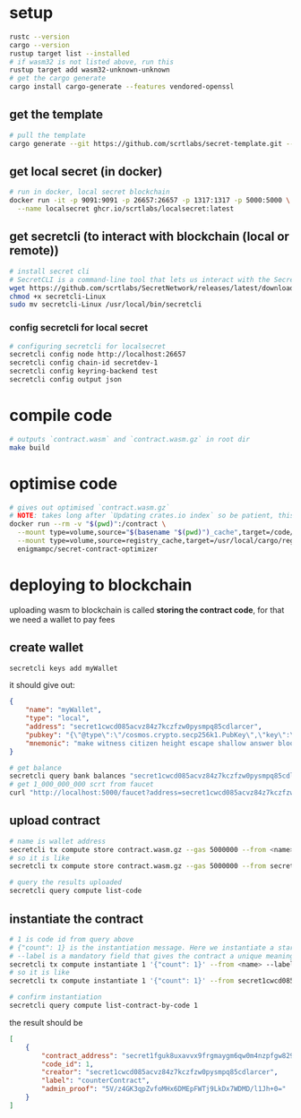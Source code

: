 # setup

```sh
rustc --version
cargo --version
rustup target list --installed
# if wasm32 is not listed above, run this
rustup target add wasm32-unknown-unknown
# get the cargo generate
cargo install cargo-generate --features vendored-openssl
```

## get the template

```bash
# pull the template
cargo generate --git https://github.com/scrtlabs/secret-template.git --name my-counter-contract
```

## get local secret (in docker)

```bash
# run in docker, local secret blockchain
docker run -it -p 9091:9091 -p 26657:26657 -p 1317:1317 -p 5000:5000 \
  --name localsecret ghcr.io/scrtlabs/localsecret:latest
```

## get secretcli (to interact with blockchain (local or remote))

```bash
# install secret cli
# SecretCLI is a command-line tool that lets us interact with the Secret Network blockchain. It is used to send and query data as well as manage user keys and wallets.
wget https://github.com/scrtlabs/SecretNetwork/releases/latest/download/secretcli-Linux
chmod +x secretcli-Linux
sudo mv secretcli-Linux /usr/local/bin/secretcli
```

### config secretcli for local secret

```bash
# configuring secretcli for localsecret
secretcli config node http://localhost:26657
secretcli config chain-id secretdev-1
secretcli config keyring-backend test
secretcli config output json
```

# compile code

```bash
# outputs `contract.wasm` and `contract.wasm.gz` in root dir
make build
```

# optimise code

```bash
# gives out optimised `contract.wasm.gz`
# NOTE: takes long after `Updating crates.io index` so be patient, this is OK
docker run --rm -v "$(pwd)":/contract \
  --mount type=volume,source="$(basename "$(pwd)")_cache",target=/code/target \
  --mount type=volume,source=registry_cache,target=/usr/local/cargo/registry \
  enigmampc/secret-contract-optimizer
```

# deploying to blockchain

uploading wasm to blockchain is called **storing the contract code**, for that we need a wallet to pay fees

## create wallet

```bash
secretcli keys add myWallet
```

it should give out:

```json
{
	"name": "myWallet",
	"type": "local",
	"address": "secret1cwcd085acvz84z7kczfzw0pysmpq85cdlarcer",
	"pubkey": "{\"@type\":\"/cosmos.crypto.secp256k1.PubKey\",\"key\":\"AqjW6iv9pSCfDydKFiznqqQTNr8cwpbRmf8abJcslE0A\"}",
	"mnemonic": "make witness citizen height escape shallow answer blood table omit embrace please iron draw priority jelly hungry success consider select fatal innocent chaos snap"
}
```

```bash
# get balance
secretcli query bank balances "secret1cwcd085acvz84z7kczfzw0pysmpq85cdlarcer"
# get 1_000_000_000 scrt from faucet
curl "http://localhost:5000/faucet?address=secret1cwcd085acvz84z7kczfzw0pysmpq85cdlarcer"
```

## upload contract

```bash
# name is wallet address
secretcli tx compute store contract.wasm.gz --gas 5000000 --from <name> --chain-id secretdev-1
# so it is like
secretcli tx compute store contract.wasm.gz --gas 5000000 --from secret1cwcd085acvz84z7kczfzw0pysmpq85cdlarcer --chain-id secretdev-1

# query the results uploaded
secretcli query compute list-code
```

## instantiate the contract

```bash
# 1 is code id from query above
# {"count": 1} is the instantiation message. Here we instantiate a starting count of 1, but you can make it any i32 you want
# --label is a mandatory field that gives the contract a unique meaningful identifier
secretcli tx compute instantiate 1 '{"count": 1}' --from <name> --label counterContract -y
# so it is like
secretcli tx compute instantiate 1 '{"count": 1}' --from secret1cwcd085acvz84z7kczfzw0pysmpq85cdlarcer --label counterContract -y

# confirm instantiation
secretcli query compute list-contract-by-code 1
```

the result should be

```json
[
	{
		"contract_address": "secret1fguk8uxavvx9frgmaygm6qw0m4nzpfgw829spr",
		"code_id": 1,
		"creator": "secret1cwcd085acvz84z7kczfzw0pysmpq85cdlarcer",
		"label": "counterContract",
		"admin_proof": "5V/z4GK3qpZvfoMHx6DMEpFWTj9LkDx7WDMD/l1Jh+0="
	}
]
```
